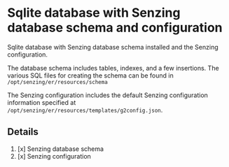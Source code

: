 # Sqlite database with Senzing database schema and configuration

Sqlite database with Senzing database schema installed and the Senzing configuration.

The database schema includes tables, indexes, and a few insertions.
The various SQL files for creating the schema can be found in
`/opt/senzing/er/resources/schema`

The Senzing configuration includes the default Senzing configuration information specified at
`/opt/senzing/er/resources/templates/g2config.json`.

## Details

1. [x] Senzing database schema
1. [x] Senzing configuration
